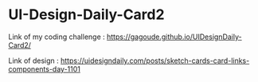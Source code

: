 # UI-Design-Daily-Card2

Link of my coding challenge : https://gagoude.github.io/UIDesignDaily-Card2/

Link of design : https://uidesigndaily.com/posts/sketch-cards-card-links-components-day-1101
